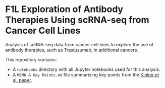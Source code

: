 # F1L Exploration of Antibody Therapies Using scRNA-seq from Cancer Cell Lines

Analysis of scRNA-seq data from cancer cell lines to explore the use of antibody therapies, such as Trastuzumab<!-- and Bevacizumab -->, in additional cancers.

This repository contains:
- A `notebooks` directory with all Jupyter notebooks used for this analysis.
- A `MEMO & Key Points.md` file summarizing key points from the [Kinker et al. paper](https://www.ncbi.nlm.nih.gov/pmc/articles/PMC8135089/).

